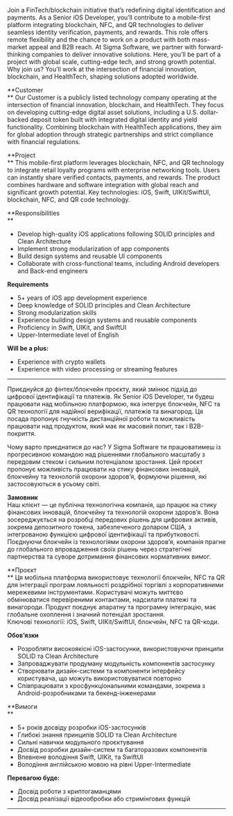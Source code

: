 Join a FinTech/blockchain initiative that’s redefining digital identification
and payments. As a Senior iOS Developer, you’ll contribute to a mobile-first
platform integrating blockchain, NFC, and QR technologies to deliver seamless
identity verification, payments, and rewards. This role offers remote
flexibility and the chance to work on a product with both mass-market appeal
and B2B reach. At Sigma Software, we partner with forward-thinking companies
to deliver innovative solutions. Here, you’ll be part of a project with global
scale, cutting-edge tech, and strong growth potential. Why join us? You’ll
work at the intersection of financial innovation, blockchain, and HealthTech,
shaping solutions adopted worldwide.  
  
**Customer  
** Our Customer is a publicly listed technology company operating at the
intersection of financial innovation, blockchain, and HealthTech. They focus
on developing cutting-edge digital asset solutions, including a U.S. dollar-
backed deposit token built with integrated digital identity and yield
functionality. Combining blockchain with HealthTech applications, they aim for
global adoption through strategic partnerships and strict compliance with
financial regulations.  
  
**Project  
** This mobile-first platform leverages blockchain, NFC, and QR technology to
integrate retail loyalty programs with enterprise networking tools. Users can
instantly share verified contacts, payments, and rewards. The product combines
hardware and software integration with global reach and significant growth
potential. Key technologies: iOS, Swift, UIKit/SwiftUI, blockchain, NFC, and
QR code technology.  
  
**Responsibilities  
**

  * Develop high-quality iOS applications following SOLID principles and Clean Architecture 
  * Implement strong modularization of app components 
  * Build design systems and reusable UI components 
  * Collaborate with cross-functional teams, including Android developers and Back-end engineers 

**Requirements**

  * 5+ years of iOS app development experience 
  * Deep knowledge of SOLID principles and Clean Architecture 
  * Strong modularization skills 
  * Experience building design systems and reusable components 
  * Proficiency in Swift, UIKit, and SwiftUI 
  * Upper-Intermediate level of English 

**Will be a plus:**

  * Experience with crypto wallets 
  * Experience with video processing or streaming features 

_______________________________________  
  

Приєднуйся до фінтех/блокчейн проєкту, який змінює підхід до цифрової
ідентифікації та платежів. Як Senior iOS Developer, ти будеш працювати над
мобільною платформою, яка інтегрує блокчейн, NFC та QR технології для надійної
верифікації, платежів та винагород. Ця посада пропонує гнучкість дистанційної
роботи та можливість працювати над продуктом, який має як масовий попит, так і
B2B-покриття.

Чому варто приєднатися до нас? У Sigma Software ти працюватимеш із
прогресивною командою над рішеннями глобального масштабу з передовим стеком і
сильним потенціалом зростання. Цей проєкт пропонує можливість працювати на
стику фінансових інновацій, блокчейну та технологій охорони здоров’я, формуючи
рішення, які застосовуються в усьому світі.  
  
**Замовник**  
Наш клієнт — це публічна технологічна компанія, що працює на стику фінансових
інновацій, блокчейну та технологій охорони здоров’я. Вона зосереджується на
розробці передових рішень для цифрових активів, зокрема депозитного токена,
забезпеченого доларом США, з інтегрованою функцією цифрової ідентифікації та
прибутковості. Поєднуючи блокчейн із технологіями охорони здоров’я, компанія
прагне до глобального впровадження своїх рішень через стратегічні партнерства
та суворе дотримання фінансових нормативних вимог.  
  
**Проєкт  
** Ця мобільна платформа використовує технології блокчейн, NFC та QR для
інтеграції програм лояльності роздрібної торгівлі з корпоративними мережевими
інструментами. Користувачі можуть миттєво обмінюватися перевіреними
контактами, надсилати платежі та винагороди. Продукт поєднує апаратну та
програмну інтеграцію, має глобальне охоплення і значний потенціал зростання.  
Ключові технології: iOS, Swift, UIKit/SwiftUI, блокчейн, NFC та QR-коди.

**Обов’язки**

  * Розробляти високоякісні iOS-застосунки, використовуючи принципи SOLID та Clean Architecture 
  * Запроваджувати продуману модульність компонентів застосунку 
  * Створювати дизайн-системи та компоненти інтерфейсу користувача, що можуть використовуватися повторно 
  * Співпрацювати з кросфункціональними командами, зокрема з Android-розробниками та бекенд-інженерами 

**Вимоги  
**

  * 5+ років досвіду розробки iOS-застосунків 
  * Глибокі знання принципів SOLID та Clean Architecture 
  * Сильні навички модульного проєктування 
  * Досвід розробки дизайн-систем та багаторазових компонентів 
  * Впевнене володіння Swift, UIKit, та SwiftUI 
  * Володіння англійською мовою на рівні Upper-Intermediate 

**Перевагою буде:**

  * Досвід роботи з криптогаманцями 
  * Досвід реалізації відеообробки або стримінгових функцій 

****